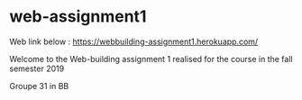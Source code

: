 # web-assignment1
Web link below :
https://webbuilding-assignment1.herokuapp.com/

Welcome to the Web-building assignment 1 realised for the course in the fall semester 2019

Groupe 31 in BB
